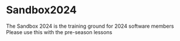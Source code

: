 # Sandbox2024

The Sandbox 2024 is the training ground for 2024 software members
Please use this with the pre-season lessons
